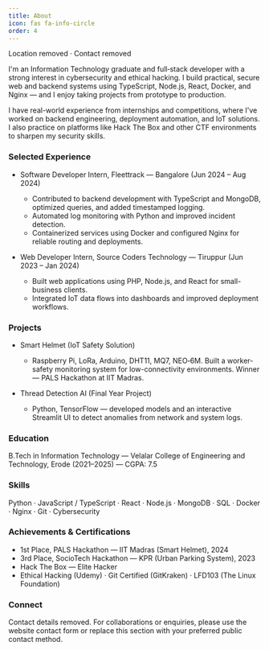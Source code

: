```yaml
---
title: About
icon: fas fa-info-circle
order: 4
---
```


Location removed · Contact removed

I'm an Information Technology graduate and full‑stack developer with a strong interest in cybersecurity and ethical hacking. I build practical, secure web and backend systems using TypeScript, Node.js, React, Docker, and Nginx — and I enjoy taking projects from prototype to production.

I have real-world experience from internships and competitions, where I've worked on backend engineering, deployment automation, and IoT solutions. I also practice on platforms like Hack The Box and other CTF environments to sharpen my security skills.

### Selected Experience

- Software Developer Intern, Fleettrack — Bangalore (Jun 2024 – Aug 2024)
  - Contributed to backend development with TypeScript and MongoDB, optimized queries, and added timestamped logging.
  - Automated log monitoring with Python and improved incident detection.
  - Containerized services using Docker and configured Nginx for reliable routing and deployments.

- Web Developer Intern, Source Coders Technology — Tiruppur (Jun 2023 – Jan 2024)
  - Built web applications using PHP, Node.js, and React for small-business clients.
  - Integrated IoT data flows into dashboards and improved deployment workflows.

### Projects

- Smart Helmet (IoT Safety Solution)
  - Raspberry Pi, LoRa, Arduino, DHT11, MQ7, NEO‑6M. Built a worker-safety monitoring system for low-connectivity environments. Winner — PALS Hackathon at IIT Madras.

- Thread Detection AI (Final Year Project)
  - Python, TensorFlow — developed models and an interactive Streamlit UI to detect anomalies from network and system logs.

### Education

B.Tech in Information Technology — Velalar College of Engineering and Technology, Erode (2021–2025) — CGPA: 7.5

### Skills

Python · JavaScript / TypeScript · React · Node.js · MongoDB · SQL · Docker · Nginx · Git · Cybersecurity

### Achievements & Certifications

- 1st Place, PALS Hackathon — IIT Madras (Smart Helmet), 2024
- 3rd Place, SocioTech Hackathon — KPR (Urban Parking System), 2023
- Hack The Box — Elite Hacker
- Ethical Hacking (Udemy) · Git Certified (GitKraken) · LFD103 (The Linux Foundation)

### Connect

Contact details removed. For collaborations or enquiries, please use the website contact form or replace this section with your preferred public contact method.
